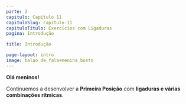 ```yaml
---
parte: 2
capitulo: Capítulo 11
capituloSlug: capitulo-11
capituloTitulo: Exercícios com Ligaduras
pagina: Introdução

title: Introdução

page-layout: intro
image: balao_de_fala+menina_busto
---
```


**Olá meninos!**

Continuemos a desenvolver a **Primeira Posição** com **ligaduras e várias combinações rítmicas**.